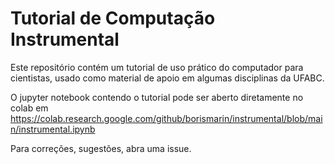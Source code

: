 # Tutorial de Computação Instrumental

Este repositório contém um tutorial de uso prático do computador para cientistas, usado como material de apoio em algumas disciplinas da UFABC.

O jupyter notebook contendo o tutorial pode ser aberto diretamente no colab em 
https://colab.research.google.com/github/borismarin/instrumental/blob/main/instrumental.ipynb

Para correções, sugestões, abra uma issue.

